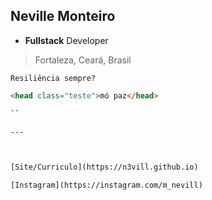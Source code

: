 ## Neville Monteiro
- **Fullstack** Developer
> Fortaleza, Ceará, Brasil


```
Resiliência sempre?

```

```html
<head class="teste">mó paz</head>

``

--- 



[Site/Curriculo](https://n3vill.github.io)

[Instagram](https://instagram.com/m_nevill)
